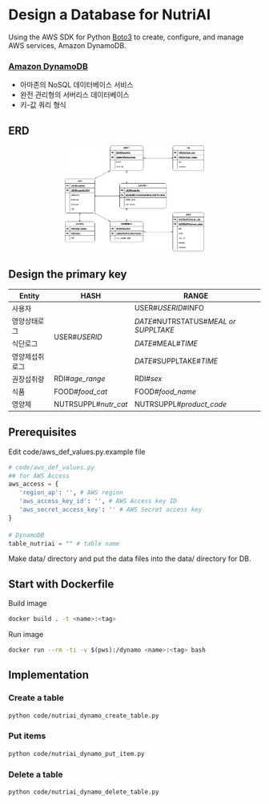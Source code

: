 # Design a Database for NutriAI
Using the AWS SDK for Python [Boto3](https://boto3.amazonaws.com/v1/documentation/api/latest/index.html) to create, configure, and manage AWS services, Amazon DynamoDB.
### [Amazon DynamoDB](https://aws.amazon.com/dynamodb/)
- 아마존의 NoSQL 데이터베이스 서비스
- 완전 관리형의 서버리스 데이터베이스
- 키-값 쿼리 형식

## ERD
<div align="center">
  <img width="55%" alt="NutriAI_database_ERD" src="https://github.com/Nutri-AI/.github/blob/main/profile/images/ERD_key.drawio.png">
</div>

## Design the primary key
<table>
    <thead>
        <tr>
            <th>Entity</th>
            <th>HASH</th>
            <th>RANGE</th>
        </tr>
    </thead>
    <tbody>
      <tr>
        <td>사용자</td>
        <td rowspan=4>USER#<i>USERID</i></td>
        <td>USER#<i>USERID</i>#INFO</td>
      </tr>
      <tr>
        <td>영양상태로그</td>
        <td><i>DATE</i>#NUTRSTATUS#<i>MEAL or SUPPLTAKE</i></td>
      </tr>
      <tr>
        <td>식단로그</td>
        <td><i>DATE</i>#MEAL#<i>TIME</i></td>
      </tr>
      <tr>
        <td>영양제섭취로그</td>
        <td><i>DATE</i>#SUPPLTAKE#<i>TIME</i></td>
      </tr>
      <tr>
        <td>권장섭취량</td>
        <td>RDI#<i>age_range</i></td>
        <td>RDI#<i>sex</i></td>
      </tr>
      <tr>
        <td>식품</td>
        <td>FOOD#<i>food_cat</i></td>
        <td>FOOD#<i>food_name</i></td>
      </tr>
      <tr>
        <td>영양제</td>
        <td>NUTRSUPPL#<i>nutr_cat</i></td>
        <td>NUTRSUPPL#<i>product_code</i></td>
      </tr>
    </tbody>
</table>

## Prerequisites
Edit code/aws_def_values.py.example file
   ```python
   # code/aws_def_values.py
   ## for AWS Access 
  aws_access = {
      'region_ap': '', # AWS region
      'aws_access_key_id': '', # AWS Access key ID
      'aws_secret_access_key': '' # AWS Secret access key
  }

  # DynamoDB
  table_nutriai = "" # table name
   ```

Make data/ directory and put the data files into the data/ directory for DB.

## Start with Dockerfile
Build image
   ```sh
docker build . -t <name>:<tag>
   ```
Run image
   ```sh
docker run --rm -ti -v $(pws):/dynamo <name>:<tag> bash
   ```

## Implementation

### Create a table
   ```sh
python code/nutriai_dynamo_create_table.py 
   ```

### Put items
   ```sh
python code/nutriai_dynamo_put_item.py 
   ```

### Delete a table
   ```sh
python code/nutriai_dynamo_delete_table.py
   ```


